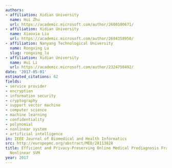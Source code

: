 ```yaml
---
authors:
- affiliation: Xidian University
  name: Hui Zhu
  url: https://academic.microsoft.com/author/2600100671/
- affiliation: Xidian University
  name: Xiaoxia Liu
  url: https://academic.microsoft.com/author/2694358950/
- affiliation: Nanyang Technological University
  name: Rongxing Lu
  slug: rongxing_lu
- affiliation: Xidian University
  name: Hui Li
  url: https://academic.microsoft.com/author/2324750492/
date: '2017-05-01'
estimated_citations: 62
fields:
- service provider
- encryption
- information security
- cryptography
- support vector machine
- computer science
- machine learning
- confidentiality
- polynomial
- nonlinear system
- artificial intelligence
in: IEEE Journal of Biomedical and Health Informatics
src: http://europepmc.org/abstract/MED/28113828
title: Efficient and Privacy-Preserving Online Medical Prediagnosis Framework Using
  Nonlinear SVM
year: 2017
---
```

